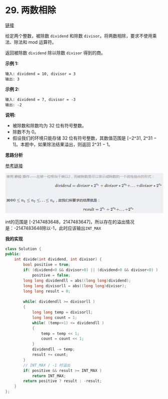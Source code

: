 # 29. 两数相除

[链接](https://leetcode-cn.com/problems/divide-two-integers/description/)

给定两个整数，被除数 `dividend` 和除数 `divisor`。将两数相除，要求不使用乘法、除法和 mod 运算符。

返回被除数 `dividend` 除以除数 `divisor` 得到的商。

**示例 1:**

```
输入: dividend = 10, divisor = 3
输出: 3
```

**示例 2:**

```
输入: dividend = 7, divisor = -3
输出: -2
```

**说明:**

- 被除数和除数均为 32 位有符号整数。
- 除数不为 0。
- 假设我们的环境只能存储 32 位有符号整数，其数值范围是 [−2^31,  2^31 − 1]。本题中，如果除法结果溢出，则返回 2^31 − 1。

**思路分析**

[参考链接](https://blog.csdn.net/lisonglisonglisong/article/details/45959879)

![](../Img/29.两数相除.png)

int的范围是 [-2147483648，2147483647]，所以存在的溢出情况是：-2147483648除以-1，此时应该输出`INT_MAX` 

**我的实现**

```c++
class Solution {
public:
    int divide(int dividend, int divisor) {
        bool positive = true;
        if( (dividend<0 && divisor>0) || (dividend>0 && divisor<0) )
            positive = false;
        long long dividendll = abs((long long)dividend);
        long long divisorll = abs((long long)divisor);
        long long result = 0;
        
        while( dividendll >= divisorll )
        {
            long long temp = divisorll;
            long long count = 1;
            while( (temp<<1) <= dividendll )
            {
                temp = temp << 1;
                count = count << 1;
            }
            dividendll -= temp;
            result += count;
        }
        // INT_MAX / -1 时溢出
        if( positive && result >= INT_MAX )
            return INT_MAX;
        return positive ? result : -result;
    }
};
```

